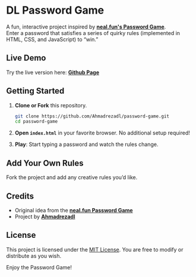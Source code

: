 # DL Password Game

A fun, interactive project inspired by **[neal.fun's Password Game](https://neal.fun/password-game/)**.  
Enter a password that satisfies a series of quirky rules (implemented in HTML, CSS, and JavaScript) to “win.”

## Live Demo

Try the live version here: **[Github Page](https://ahmadrezadl.github.io/password-game/)**


## Getting Started

1. **Clone or Fork** this repository.
   ```bash
   git clone https://github.com/Ahmadrezadl/password-game.git
   cd password-game
   ```

2. **Open `index.html`** in your favorite browser. No additional setup required!

3. **Play**: Start typing a password and watch the rules change.

## Add Your Own Rules

Fork the project and add any creative rules you’d like.

## Credits

- Original idea from the **[neal.fun Password Game](https://neal.fun/password-game/)**
- Project by **[Ahmadrezadl](https://github.com/Ahmadrezadl)**

## License

This project is licensed under the [MIT License](LICENSE). You are free to modify or distribute as you wish.

Enjoy the Password Game!  